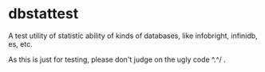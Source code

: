 dbstattest
==========

A test utility of statistic ability of kinds of databases, like infobright, infinidb, es, etc. 

As this is just for testing, please don't judge on the ugly code \^.^/ .
